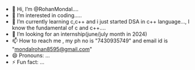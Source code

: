 - 👋 Hi, I’m @RohanMondal....
- 👀 I’m interested in coding.....
- 🌱 I’m currently learning c,c++ and i just started DSA in c++ language..., I know the fundamental of c and c++....
- 💞️ I’m looking for an internship(june/july month in 2024)
- 📫 How to reach me  , my ph no is "7430935749" and email id is "mondalrohan8595@gmail.com"
- 😄 Pronouns: ...
- ⚡ Fun fact: ...

<!---
Rohanrolex/Rohanrolex is a ✨ special ✨ repository because its `README.md` (this file) appears on your GitHub profile.
You can click the Preview link to take a look at your changes.
--->
